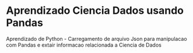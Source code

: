 # Aprendizado Ciencia Dados usando Pandas 
Aprendizado de Python - Carregamento de arquivo Json para manipulacao com Pandas e extair informacao relacionada a Ciencia de Dados  
